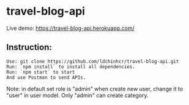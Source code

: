 # travel-blog-api

Live demo: https://travel-blog-api.herokuapp.com/

## Instruction:
```
Use: git clone https://github.com/ldchinhcr/travel-blog-api.git
Run: `npm install` to install all dependencies.
Run: `npm start` to start
And use Postman to send APIs.
```
Note: in default set role is "admin" when create new user, change it to "user" in user model.
Only "admin" can create category.
